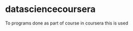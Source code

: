 datasciencecoursera
===================

To programs done as part of course in coursera this is used
